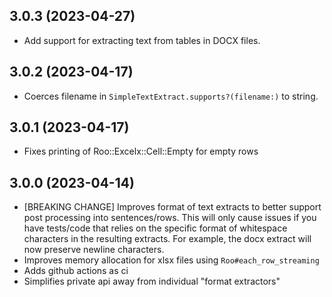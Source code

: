 ## 3.0.3 (2023-04-27)

- Add support for extracting text from tables in DOCX files.

## 3.0.2 (2023-04-17)

- Coerces filename in `SimpleTextExtract.supports?(filename:)` to string.

## 3.0.1 (2023-04-17)

- Fixes printing of Roo::Excelx::Cell::Empty for empty rows

## 3.0.0 (2023-04-14)

- [BREAKING CHANGE] Improves format of text extracts to better support post processing into sentences/rows. This will only cause issues if you have tests/code that relies on the specific format of whitespace characters in the resulting extracts. For example, the docx extract will now preserve newline characters.
- Improves memory allocation for xlsx files using `Roo#each_row_streaming`
- Adds github actions as ci
- Simplifies private api away from individual "format extractors"
